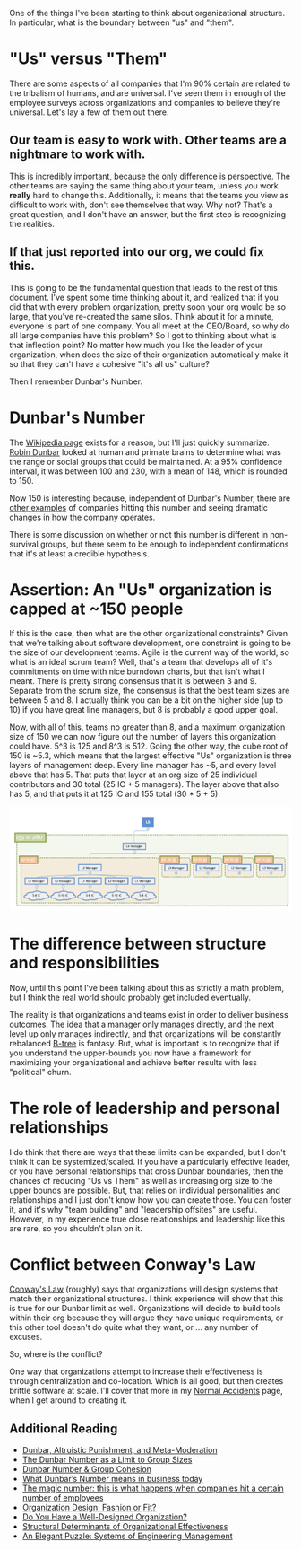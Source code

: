 One of the things I've been starting to think about organizational structure.  In particular, what is the boundary between "us" and "them".  

# "Us" versus "Them"

There are some aspects of all companies that I'm 90% certain are related to the tribalism of humans, and are universal.  I've seen them in enough of the employee surveys across organizations and companies to believe they're universal.  Let's lay a few of them out there.

## Our team is easy to work with.  Other teams are a nightmare to work with.

This is incredibly important, because the only difference is perspective.  The other teams are saying the same thing about your team, unless you work **really** hard to change this.  Additionally, it means that the teams you view as difficult to work with, don't see themselves that way.  Why not?  That's a great question, and I don't have an answer, but the first step is recognizing the realities.  

## If that <insert team in a different org> just reported into our org, we could fix this.

This is going to be the fundamental question that leads to the rest of this document.  I've spent some time thinking about it, and realized that if you did that with every problem organization, pretty soon your org would be so large, that you've re-created the same silos.  Think about it for a minute, everyone is part of one company.  You all meet at the CEO/Board, so why do all large companies have this problem?  So I got to thinking about what is that inflection point?  No matter how much you like the leader of your organization, when does the size of their organization automatically make it so that they can't have a cohesive "it's all us" culture?

Then I remember Dunbar's Number.

# Dunbar's Number

The [Wikipedia page](https://en.wikipedia.org/wiki/Dunbar%27s_number) exists for a reason, but I'll just quickly summarize.  [Robin Dunbar](https://en.wikipedia.org/wiki/Robin_Dunbar) looked at human and primate brains to determine what was the range or social groups that could be maintained.  At a 95% confidence interval, it was between 100 and 230, with a mean of 148, which is rounded to 150.

Now 150 is interesting because, independent of Dunbar's Number, there are [other examples](https://www.weforum.org/agenda/2016/12/the-weird-thing-that-happens-when-companies-get-bigger-than-150-people) of companies hitting this number and seeing dramatic changes in how the company operates. 

There is some discussion on whether or not this number is different in non-survival groups, but there seem to be enough to independent confirmations that it's at least a credible hypothesis.

# Assertion: An "Us" organization is capped at ~150 people

If this is the case, then what are the other organizational constraints?  Given that we're talking about software development, one constraint is going to be the size of our development teams.  Agile is the current way of the world, so what is an ideal scrum team?  Well, that's a team that develops all of it's commitments on time with nice burndown charts, but that isn't what I meant.  There is pretty strong consensus that it is between 3 and 9.  Separate from the scrum size, the consensus is that the best team sizes are between 5 and 8.  I actually think you can be a bit on the higher side (up to 10) if you have great line managers, but 8 is probably a good upper goal.

Now, with all of this, teams no greater than 8, and a maximum organization size of 150 we can now figure out the number of layers this organization could have.  5^3 is 125 and 8^3 is 512.  Going the other way, the cube root of 150 is ~5.3, which means that the largest effective "Us" organization is three layers of management deep.  Every line manager has ~5, and every level above that has 5.  That puts that layer at an org size of 25 individual contributors and 30 total (25 IC + 5 managers).  The layer above that also has 5, and that puts it at 125 IC and 155 total (30 * 5 + 5).

![Idealized org chart](Images/org-chart.png)

# The difference between structure and responsibilities 

Now, until this point I've been talking about this as strictly a math problem, but I think the real world should probably get included eventually.  

The reality is that organizations and teams exist in order to deliver business outcomes.  The idea that a manager only manages directly, and the next level up only manages indirectly, and that organizations will be constantly rebalanced [B-tree](https://en.wikipedia.org/wiki/B-tree) is fantasy.  But, what is important is to recognize that if you understand the upper-bounds you now have a framework for maximizing your organizational and achieve better results with less "political" churn.

# The role of leadership and personal relationships

I do think that there are ways that these limits can be expanded, but I don't think it can be systemized/scaled.  If you have a particularly effective leader, or you have personal relationships that cross Dunbar boundaries, then the chances of reducing "Us vs Them" as well as increasing org size to the upper bounds are possible.  But, that relies on individual personalities and relationships and I just don't know how you can create those.  You can foster it, and it's why "team building" and "leadership offsites" are useful.  However, in my experience true close relationships and leadership like this are rare, so you shouldn't plan on it.

# Conflict between Conway's Law

[Conway's Law](https://en.wikipedia.org/wiki/Conway%27s_law) (roughly) says that organizations will design systems that match their organizational structures.  I think experience will show that this is true for our Dunbar limit as well.  Organizations will decide to build tools within their org because they will argue they have unique requirements, or this other tool doesn't do quite what they want, or ... any number of excuses.

So, where is the conflict?  

One way that organizations attempt to increase their effectiveness is through centralization and co-location.  Which is all good, but then creates brittle software at scale.  I'll cover that more in my [Normal Accidents](normal-accidents.md) page, when I get around to creating it.  


## Additional Reading

* [Dunbar, Altruistic Punishment, and Meta-Moderation](http://www.lifewithalacrity.com/2005/03/dunbar_altruist.html)
* [The Dunbar Number as a Limit to Group Sizes](http://www.lifewithalacrity.com/2004/03/the_dunbar_numb.html)
* [Dunbar Number & Group Cohesion](http://www.lifewithalacrity.com/2005/10/dunbar_group_co.html)
* [What Dunbar’s Number means in business today](https://www.wework.com/ideas/dunbars-number-means-business-today)
* [The magic number: this is what happens when companies hit a certain number of employees](https://www.weforum.org/agenda/2016/12/the-weird-thing-that-happens-when-companies-get-bigger-than-150-people)
* [Organization Design: Fashion or Fit?](https://hbr.org/1981/01/organization-design-fashion-or-fit)
* [Do You Have a Well-Designed Organization?](https://hbr.org/2002/03/do-you-have-a-well-designed-organization)
* [Structural Determinants of Organizational Effectiveness](https://ibimapublishing.com/articles/JOMS/2014/273364/)
* [An Elegant Puzzle: Systems of Engineering Management](https://www.amazon.com/Elegant-Puzzle-Systems-Engineering-Management/dp/1732265186)
